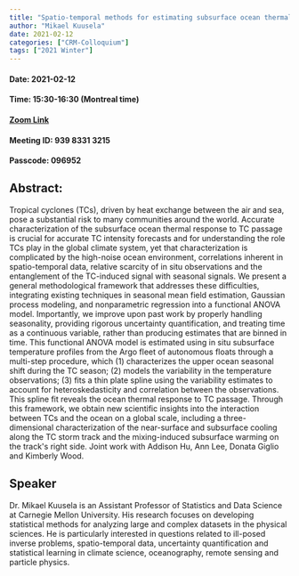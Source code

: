 ```yaml
---
title: "Spatio-temporal methods for estimating subsurface ocean thermal response to tropical cyclones"
author: "Mikael Kuusela"
date: 2021-02-12
categories: ["CRM-Colloquium"]
tags: ["2021 Winter"]
---
```


#### Date: 2021-02-12
#### Time: 15:30-16:30 (Montreal time)

#### [Zoom Link](https://umontreal.zoom.us/j/93983313215?pwd=clB6cUNsSjAvRmFMME1PblhkTUtsQT09)
#### Meeting ID: 939 8331 3215
#### Passcode: 096952


## Abstract:

Tropical cyclones (TCs), driven by heat exchange between the air and sea, pose a substantial risk to many communities around the world.  Accurate characterization of the subsurface ocean thermal response to TC passage is crucial for accurate TC intensity forecasts and for understanding the role TCs play in the global climate system, yet that characterization is complicated by the high-noise ocean environment, correlations inherent in spatio-temporal data, relative scarcity of in situ observations and the entanglement of the TC-induced signal with seasonal signals.  We present a general methodological framework that addresses these difficulties, integrating existing techniques in seasonal mean field estimation, Gaussian process modeling, and nonparametric regression into a functional ANOVA model.  Importantly, we improve upon past work by properly handling seasonality, providing rigorous uncertainty quantification, and treating time as a continuous variable, rather than producing estimates that are binned in time.  This functional ANOVA model is estimated using in situ subsurface temperature profiles from the Argo fleet of autonomous floats through a multi-step procedure, which (1) characterizes the upper ocean seasonal shift during the TC season; (2) models the variability in the temperature observations; (3) fits a thin plate spline using the variability estimates to account for heteroskedasticity and correlation between the observations.  This spline fit reveals the ocean thermal response to TC passage.  Through this framework, we obtain new scientific insights into the interaction between TCs and the ocean on a global scale, including a three-dimensional characterization of the near-surface and subsurface cooling along the TC storm track and the mixing-induced subsurface warming on the track's right side.  Joint work with Addison Hu, Ann Lee, Donata Giglio and Kimberly Wood.


## Speaker

Dr. Mikael Kuusela is an Assistant Professor of Statistics and Data Science at Carnegie Mellon University. His research focuses on developing statistical methods for analyzing large and complex datasets in the physical sciences. He is particularly interested in questions related to ill-posed inverse problems, spatio-temporal data, uncertainty quantification and statistical learning in climate science, oceanography, remote sensing and particle physics.